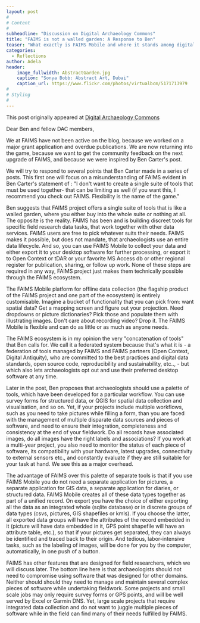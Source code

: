 ```yaml
---
layout: post
#
# Content
#
subheadline: "Discussion on Digital Archaeology Commons"
title: "FAIMS is not a walled garden: A Response to Ben"
teaser: "What exactly is FAIMS Mobile and where it stands among digital data capture tools? FAIMS is responding to a recent post on DAC"
categories:
  - Reflections
author: Adela
header:
    image_fullwidth: AbstractGarden.jpg
    caption: "Sonya Bobb: Abstract Art, Dubai"
    caption_url: https://www.flickr.com/photos/virtualbcm/5171713979
#
# Styling
#
---
```

This post originally appeared at [Digital Archaeology Commons](http://commons.digitalarchaeology.msu.edu/digitaldatacollection/2016/05/24/faims-is-not-a-walled-garden-a-response-to-ben/)

Dear Ben and fellow DAC members,

We at FAIMS have not been active on the blog, because we worked on a major grant application and overdue publications. We are now returning into the game, because we want to get the community feedback on the next upgrade of FAIMS, and because we were inspired by Ben Carter's post.

We will try to respond to several points that Ben Carter made in a series of posts.  This first one will focus on a misunderstanding of FAIMS evident in Ben Carter's statement of : "I don't want to create a single suite of tools that must be used together- that can be limiting as well (if you want this, I recommend you check out FAIMS. Flexibility is the name of the game."

Ben suggests that FAIMS project offers a single suite of tools that is like a walled garden, where you either buy into the whole suite or nothing at all. The opposite is the reality. FAIMS has been and is building discreet tools for specific field research data tasks, that work together with other data services. FAIMS users are free to pick whatever suits their needs. FAIMS makes it possible, but does not mandate, that archaeologists use an entire data lifecycle. And so, you can use FAIMS Mobile to collect your data and either export it to your desktop software for further processing, or export it to Open Context or tDAR or your favorite MS Access db or other regional register for publication, sharing, or follow up work. None of these steps are required in any way, FAIMS project just makes them technically possible through the FAIMS ecosystem.

The FAIMS Mobile platform for offline data collection (the flagship product of the FAIMS project and one part of the ecosystem) is entirely customisable. Imagine a bucket of functionality that you can pick from: want spatial data? Get a mapping screen and figure out your projection. Need dropdowns or picture dictionaries? Pick those and populate them with illustrating images. Don't care about recording video? Drop it. The FAIMS Mobile is flexible and can do as little or as much as anyone needs. 

The FAIMS ecosystem is in my opinion the very "concatenation of tools" that Ben calls for. We call it a federated system because that's what it is - a federation of tools managed by FAIMS and FAIMS partners (Open Context, Digital Antiquity), who are committed to the best practices and digital data standards, open source code, reproducibility and sustainability, etc.., - but which also lets archaeologists opt out and use their preferred desktop software at any time.

Later in the post, Ben proposes that archaeologists should use a palette of tools, which have been developed for a particular workflow. You can use survey forms for structured data, or QGIS for spatial data collection and visualisation, and so on. Yet, if your projects include multiple workflows, such as you need to take pictures while filling a form, than you are faced with the management of multiple disparate data sources and pieces of software,  and need to ensure their integration, completeness and consistency at the end of your fieldwork. Do all records have associated images, do all images have the right labels and associations? If you work at a multi-year project, you also need to monitor the status of each piece of software, its compatibility with your hardware, latest upgrades, connectivity to external sensors etc., and constantly evaluate if they are still suitable for your task at hand. We see this as a major overhead.

The advantage of FAIMS over this palette of separate tools is that if you use FAIMS Mobile you do not need a separate application for pictures, a separate application for GIS data, a separate application for diaries, or structured data. FAIMS Mobile creates all of these data types together as part of a unified record. On export you have the choice of either exporting all the data as an integrated whole (sqlite database) or in discrete groups of data types (csvs, pictures, GIS shapefiles or kmls). If you choose the latter, all exported data groups will have the attributes of the record embedded in it (picture will have data embedded in it, GPS point shapefile will have an attribute table, etc.), so that if your pictures get separated, they can always be identified and traced back to their origin. And tedious, labor-intensive tasks, such as the labeling of images, will be done for you by the computer, automatically, in one push of a button. 

FAIMS has other features that are designed for field researchers, which we will discuss later. The bottom line here is that archaeologists should not need to compromise using software that was designed for other domains. Neither should should they need to manage and maintain several complex pieces of software while undertaking fieldwork. Some projects and small scale jobs may only require survey forms or GPS points, and will be well served by Excel or Garmin DNS. Yet, large scale projects that require integrated data collection and do not want to juggle multiple pieces of software while in the field can find many of their needs fulfilled by FAIMS.






